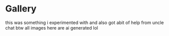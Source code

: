 # Gallery

this was something i experimented with and also got abit of help from uncle chat btw all images here are ai generated lol